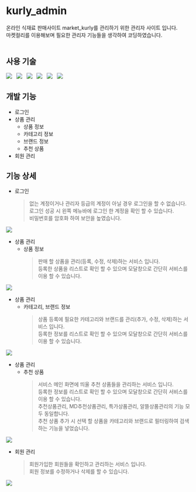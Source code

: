 # kurly_admin
온라인 식재료 판매사이트 market_kurly를 관리하기 위한 관리자 사이트 입니다.<br>
마켓컬리를 이용해보며 필요한 관리자 기능들을 생각하여 코딩하였습니다.<br>
<br>

## 사용 기술
<img src="http://img.shields.io/badge/-Spring-6DB33F?style=flat-square&logo=Spring&logoColor=white" /> &nbsp;
<img src="http://img.shields.io/badge/-Java-007396?style=flat-square&logo=Java&logoColor=white" /> &nbsp;
<img src="http://img.shields.io/badge/-JavaScript-F7DF1E?style=flat-square&logo=JavaScript&logoColor=white" /> &nbsp;
<img src="http://img.shields.io/badge/-CSS3-1572B6?style=flat-square&logo=CSS3&logoColor=white" /> &nbsp;
<img src="http://img.shields.io/badge/-HTML5-E34F26?style=flat-square&logo=HTML5&logoColor=white" /> &nbsp;
<img src="http://img.shields.io/badge/-MySQL-4479A1?style=flat-square&logo=MySQL&logoColor=white" />

## 개발 기능
* 로그인
* 상품 관리
  * 상품 정보
  * 카테고리 정보
  * 브랜드 정보
  * 추천 상품
* 회원 관리

## 기능 상세

* 로그인
  > 없는 계정이거나 관리자 등급의 계정이 아닐 경우 로그인을 할 수 없습니다.<br>
  > 로그인 성공 시 왼쪽 메뉴바에 로그인 한 계정을 확인 할 수 있습니다.<br>
  > 비밀번호를 암호화 하여 보안을 높였습니다.<br>
<img src="https://user-images.githubusercontent.com/22016482/119320763-e19a7d00-bcb6-11eb-828e-2476c4a3fabf.gif">

* 상품 관리
  * 상품 정보
    > 판매 할 상품을 관리(등록, 수정, 삭제)하는 서비스 입니다.<br>
    > 등록한 상품을 리스트로 확인 할 수 있으며 모달창으로 간단히 서비스를 이용 할 수 있습니다.<br>
<img src="https://user-images.githubusercontent.com/22016482/118094559-db301980-b409-11eb-9f1b-8b40c0cc625f.png">

* 상품 관리
  * 카테고리, 브랜드 정보
    > 상품 등록에 필요한 카테고리와 브랜드를 관리(추가, 수정, 삭제)하는 서비스 입니다.<br>
    > 등록한 정보를 리스트로 확인 할 수 있으며 모달창으로 간단히 서비스를 이용 할 수 있습니다.<br>
<img src="https://user-images.githubusercontent.com/22016482/118096177-fb60d800-b40b-11eb-87dc-26d55e802967.gif">

* 상품 관리
  * 추천 상품
    > 서비스 메인 화면에 띄울 추천 상품들을 관리하는 서비스 입니다. <br>
    > 등록한 정보를 리스트로 확인 할 수 있으며 모달창으로 간단히 서비스를 이용 할 수 있습니다. <br>
    > 추천상품관리, MD추천상품관리, 특가상품관리, 알뜰상품관리의 기능 모두 동일합니다.<br>
    > 추천 상품 추가 시 선택 할 상품을 카테고리와 브랜드로 필터링하여 검색하는 기능을 넣었습니다. <br>
<img src="https://user-images.githubusercontent.com/22016482/118096461-5b577e80-b40c-11eb-8962-adb40fcd4967.gif">

* 회원 관리 <br>
  > 회원가입한 회원들을 확인하고 관리하는 서비스 입니다.<br>
  > 회원 정보를 수정하거나 삭제를 할 수 있습니다.<br>
<img src="https://user-images.githubusercontent.com/22016482/118094146-51804c00-b409-11eb-9df1-ce2e2e9c70d2.png">
